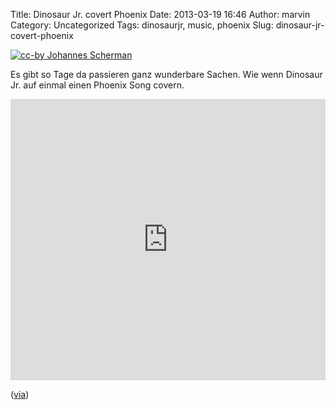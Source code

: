 Title: Dinosaur Jr. covert Phoenix
Date: 2013-03-19 16:46
Author: marvin
Category: Uncategorized
Tags: dinosaurjr, music, phoenix
Slug: dinosaur-jr-covert-phoenix

[![cc-by Johannes Scherman]({static}/images/1024px-Dinosaur_Jr._at_WTAI_in_Stockholm.jpg)](https://en.wikipedia.org/wiki/File:Dinosaur_Jr._at_WTAI_in_Stockholm.jpg)

Es gibt so Tage da passieren ganz wunderbare Sachen. Wie wenn Dinosaur
Jr. auf einmal einen Phoenix Song covern.

<iframe width="100%" height="450" scrolling="no" frameborder="no" src="https://w.soundcloud.com/player/?url=https%3A//api.soundcloud.com/tracks/83226180&amp;auto_play=false&amp;hide_related=false&amp;show_comments=true&amp;show_user=true&amp;show_reposts=false&amp;visual=true"></iframe>

([via](http://www.spin.com/articles/phoenix-dinosaur-jr-entertainment-cover-remix-bankrupt))

